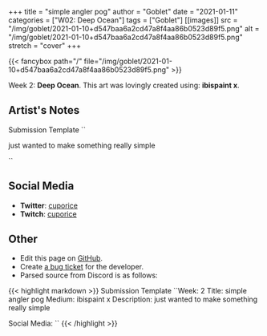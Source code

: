 +++
title =       "simple angler pog"
author =      "Goblet"
date =        "2021-01-11"
categories =  ["W02: Deep Ocean"]
tags =        ["Goblet"]
[[images]]
                      src = "/img/goblet/2021-01-10+d547baa6a2cd47a8f4aa86b0523d89f5.png"
                      alt = "/img/goblet/2021-01-10+d547baa6a2cd47a8f4aa86b0523d89f5.png"
                      stretch = "cover"
+++


{{< fancybox path="/" file="/img/goblet/2021-01-10+d547baa6a2cd47a8f4aa86b0523d89f5.png" >}}


Week 2: **Deep Ocean**. This art was lovingly created using: **ibispaint x**.

## Artist's Notes

Submission Template
``

just wanted to make something really simple

``

## Social Media

- **Twitter**: [cuporice]()
- **Twitch**: [cuporice]()


## Other

- Edit this page on [GitHub](https://github.com/teaminkling/web-refresh/edit/main/blog/content/blog/goblet-week-2-d6f4.md).
- Create [a bug ticket](https://github.com/teaminkling/web-refresh/issues/new?assignees=&labels=bug&template=problem-report.md&title=) for the developer.
- Parsed source from Discord is as follows:

{{< highlight markdown >}}
Submission Template
``Week: 2
Title:  simple angler pog
Medium: ibispaint x
Description: just wanted to make something really simple

Social Media:
``
{{< /highlight >}}